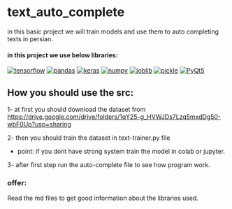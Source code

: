 # text_auto_complete
in this basic project we will train models and use them to auto completing texts in persian.

#### in this project we use below libraries: 
<a href="https://github.com/amiriiw"><img alt="tensorflow" src="https://img.shields.io/badge/tensorflow-FF6F00?style=for-the-badge&logo=tensorflow&logoColor=f5f5f5"></a>
<a href="https://github.com/amiriiw"><img alt="pandas" src="https://img.shields.io/badge/pandas-150458?style=for-the-badge&logo=pandas&logoColor=f5f5f5"></a>
<a href="https://github.com/amiriiw"><img alt="keras" src="https://img.shields.io/badge/keras-D00000?style=for-the-badge&logo=keras&logoColor=f5f5f5"></a>
<a href="https://github.com/amiriiw"><img alt="numpy" src="https://img.shields.io/badge/numpy-013243?style=for-the-badge&logo=numpy&logoColor=f5f5f5"></a>
<a href="https://github.com/amiriiw"><img alt="joblib" src="https://img.shields.io/badge/joblib-D3FB52?style=for-the-badge"></a>
<a href="https://github.com/amiriiw"><img alt="pickle" src="https://img.shields.io/badge/pickle-139C5A?style=for-the-badge"></a>
<a href="https://github.com/amiriiw"><img alt="PyQt5" src="https://img.shields.io/badge/PyQt5-7C4EC4?style=for-the-badge"></a>

## How you should use the src:
1- at first you should download the dataset from  https://drive.google.com/drive/folders/1qY25-g_HVWJDs7Lzq5mxdDg50-wbF0Up?usp=sharing

2- then you should train the dataset in text-trainer.py file 
  - point: if you dont have strong system train the model in colab or jupyter.

3- after first step run the auto-complete file to see how program work.

### offer: 
Read the md files to get good information about the libraries used.
